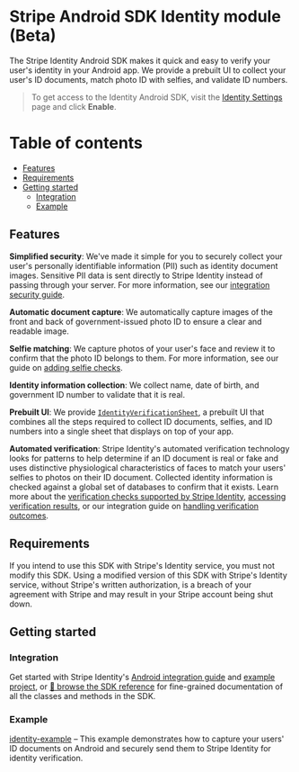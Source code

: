 # Stripe Android SDK Identity module (Beta)
The Stripe Identity Android SDK makes it quick and easy to verify your user's identity in your Android app. We provide a prebuilt UI to collect your user's ID documents, match photo ID with selfies, and validate ID numbers.

> To get access to the Identity Android SDK, visit the [Identity Settings](https://dashboard.stripe.com/settings/identity) page and click **Enable**.

# Table of contents

<!--ts-->
* [Features](#features)
* [Requirements](#requirements)
* [Getting started](#getting-started)
  * [Integration](#integration)
  * [Example](#example)

<!--te-->

## Features

**Simplified security**: We've made it simple for you to securely collect your user's personally identifiable information (PII) such as identity document images. Sensitive PII data is sent directly to Stripe Identity instead of passing through your server. For more information, see our [integration security guide](https://stripe.com/docs/security).

**Automatic document capture**: We automatically capture images of the front and back of government-issued photo ID to ensure a clear and readable image.

**Selfie matching**: We capture photos of your user's face and review it to confirm that the photo ID belongs to them. For more information, see our guide on [adding selfie checks](https://stripe.com/docs/identity/selfie).

**Identity information collection**: We collect name, date of birth, and government ID number to validate that it is real.

**Prebuilt UI**: We provide [`IdentityVerificationSheet`](https://stripe.dev/stripe-android/identity/com.stripe.android.identity/-identity-verification-sheet/index.html), a prebuilt UI that combines all the steps required to collect ID documents, selfies, and ID numbers into a single sheet that displays on top of your app.

**Automated verification**: Stripe Identity's automated verification technology looks for patterns to help determine if an ID document is real or fake and uses distinctive physiological characteristics of faces to match your users' selfies to photos on their ID document. Collected identity information is checked against a global set of databases to confirm that it exists. Learn more about the [verification checks supported by Stripe Identity](https://stripe.com/docs/identity/verification-checks), [accessing verification results](https://stripe.com/docs/identity/access-verification-results), or our integration guide on [handling verification outcomes](https://stripe.com/docs/identity/handle-verification-outcomes).

## Requirements

If you intend to use this SDK with Stripe's Identity service, you must not modify this SDK. Using a modified version of this SDK with Stripe's Identity service, without Stripe's written authorization, is a breach of your agreement with Stripe and may result in your Stripe account being shut down.

## Getting started

### Integration

Get started with Stripe Identity's [Android integration guide](https://stripe.com/docs/identity/verify-identity-documents?platform=android) and [example project](../identity-example), or [📘 browse the SDK reference](https://stripe.dev/stripe-android/identity/index.html) for fine-grained documentation of all the classes and methods in the SDK.

### Example

[identity-example](../identity-example) – This example demonstrates how to capture your users' ID documents on Android and securely send them to Stripe Identity for identity verification.
